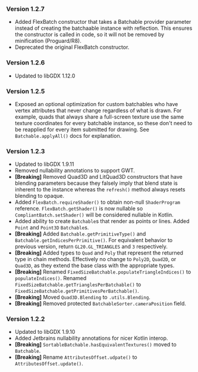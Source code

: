 ### Version 1.2.7
 * Added FlexBatch constructor that takes a Batchable provider parameter instead of creating the batchaable
instance with reflection. This ensures the constructor is called in code, so it will not be removed
by minification (Proguard/R8).
 * Deprecated the original FlexBatch constructor. 

### Version 1.2.6
 * Updated to libGDX 1.12.0

### Version 1.2.5
 * Exposed an optional optimization for custom batchables who have vertex attributes that never change
 regardless of what is drawn. For example, quads that always share a full-screen texture use the same
 texture coordinates for every batchable instance, so these don't need to be reapplied for every item
 submitted for drawing. See `Batchable.applyAll()` docs for explanation.

### Version 1.2.3
 * Updated to libGDX 1.9.11
 * Removed nullability annotations to support GWT.
 * **[Breaking]** Removed Quad3D and LitQuad3D constructors that have blending parameters because they falsely imply 
 that blend state is inherent to the instance whereas the `refresh()` method always resets blending to opaque.
 * Added `FlexBatch.requireShader()` to obtain non-null `ShaderProgram` reference. `FlexBatch.getShader()` is now nullable 
 so `CompliantBatch.setShader()` will be considered nullable in Kotlin.
 * Added ability to create `Batchable`s that render as points or lines. Added `Point` and `Point3D` `Batchable`s.
 * **[Breaking]** Added `Batchable.getPrimitiveType()` and `Batchable.getIndicesPerPrimitive()`. For equivalent behavior
 to previous version, return `GL20.GL_TRIANGLES` and `3` respectively.
 * **[Breaking]** Added types to `Quad` and `Poly` that represent the returned type in chain methods. Effectively no change
 to `Poly2D`, `Quad2D`, or `Quad3D`, as they extend the base class with the appropriate types.
 * **[Breaking]** Renamed `FixedSizeBatchable.populateTriangleIndices()` to `populateIndices()`. Renamed
 `FixedSizeBatchable.getTrianglesPerBatchable()` to `FixedSizeBatchable.getPrimitivesPerBatchable()`.
 * **[Breaking]** Moved `Quad3D.Blending` to `.utils.Blending`.
 * **[Breaking]** Removed protected `BatchableSorter.cameraPosition` field.

### Version 1.2.2
 * Updated to libGDX 1.9.10
 * Added Jetbrains nullability annotations for nicer Kotlin interop.
 * **[Breaking]** `SortableBatchable.hasEquivalentTextures()` moved to `Batchable`.
 * **[Breaking]** Rename `AttributesOffset.udpate()` to `AttributesOffset.update()`.
 